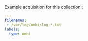 Example acquisition for this collection :

```yaml
---
filenames:
 - /var/log/ombi/log-*.txt
labels:
  type: ombi
```